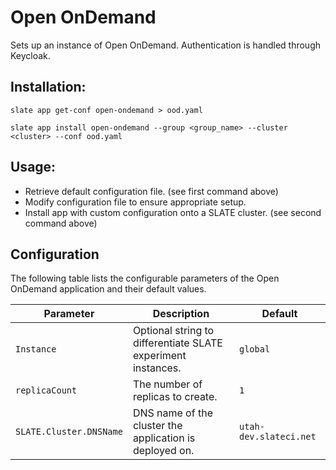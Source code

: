 # Open OnDemand

Sets up an instance of Open OnDemand.
Authentication is handled through Keycloak.

## Installation:

`slate app get-conf open-ondemand > ood.yaml`

`slate app install open-ondemand --group <group_name> --cluster <cluster> --conf ood.yaml`


## Usage:

* Retrieve default configuration file. (see first command above)
* Modify configuration file to ensure appropriate setup.
* Install app with custom configuration onto a SLATE cluster. (see second command above)


## Configuration

The following table lists the configurable parameters of the Open OnDemand application and their default       values.

|           Parameter           |           Description           |           Default           |
|-------------------------------|---------------------------------|-----------------------------|
|`Instance`| Optional string to differentiate SLATE experiment instances. |`global`|
|`replicaCount`| The number of replicas to create. |`1`|
|`SLATE.Cluster.DNSName`| DNS name of the cluster the application is deployed on. |`utah-dev.slateci.net`|
